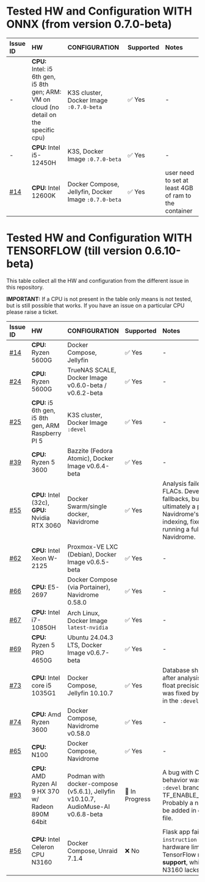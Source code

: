 # Tested HW and Configuration WITH ONNX (from version 0.7.0-beta)
| Issue ID | HW | CONFIGURATION | Supported | Notes |
| :--- | :--- | :--- | :--- | :--- |
| - | **CPU:** Intel: i5 6th gen, i5 8th gen; ARM: VM on cloud (no detail on the specific cpu) | K3S cluster, Docker Image `:0.7.0-beta` | ✅ Yes | - |
| - | **CPU:**  Intel i5-12450H | K3S, Docker Image `:0.7.0-beta` | ✅ Yes | - |
| [#14](https://github.com/NeptuneHub/AudioMuse-AI/issues/104)  | **CPU:**  Intel 12600K | Docker Compose, Jellyfin, Docker Image `:0.7.0-beta`  | ✅ Yes| user need to set at least 4GB of ram to the container |

# Tested HW and Configuration WITH TENSORFLOW (till version 0.6.10-beta)

This table collect all the HW and configuration from the different issue in this repository.

**IMPORTANT:** If a CPU is not present in the table only means is not tested, but is still possible that works. If you have an issue on a particular CPU please raise a ticket.

| Issue ID | HW | CONFIGURATION | Supported | Notes |
| :--- | :--- | :--- | :--- | :--- |
| [#14](https://github.com/NeptuneHub/AudioMuse-AI/issues/14) | **CPU:** Ryzen 5600G | Docker Compose, Jellyfin | ✅ Yes | - |
| [#24](https://github.com/NeptuneHub/AudioMuse-AI/issues/24) | **CPU:** Ryzen 5600G | TrueNAS SCALE, Docker Image v0.6.0-beta / v0.6.2-beta | ✅ Yes | - |
| [#25](https://github.com/NeptuneHub/AudioMuse-AI/issues/25) | **CPU:** i5 6th gen, i5 8th gen, ARM Raspberry PI 5 | K3S cluster, Docker Image `:devel` | ✅ Yes | - |
| [#39](https://github.com/NeptuneHub/AudioMuse-AI/issues/39) | **CPU:** Ryzen 5 3600 | Bazzite (Fedora Atomic), Docker Image v0.6.4-beta | ✅ Yes | - |
| [#55](https://github.com/NeptuneHub/AudioMuse-AI/issues/55) | **CPU:** Intel (32c), **GPU:** Nvidia RTX 3060 | Docker Swarm/single docker, Navidrome | ✅ Yes | Analysis failed for high-res FLACs. Developer added fallbacks, but the issue was ultimately a problem with Navidrome's media library indexing, fixed by the user running a full scan in Navidrome. |
| [#62](https://github.com/NeptuneHub/AudioMuse-AI/issues/62) | **CPU:** Intel Xeon W-2125 | Proxmox-VE LXC (Debian), Docker Image v0.6.5-beta | ✅ Yes | - |
| [#66](https://github.com/NeptuneHub/AudioMuse-AI/issues/66) | **CPU:** E5-2697 | Docker Compose (via Portainer), Navidrome 0.58.0 | ✅ Yes | - |
| [#67](https://github.com/NeptuneHub/AudioMuse-AI/issues/67) | **CPU:** Intel i7-10850H | Arch Linux, Docker Image `latest-nvidia` | ✅ Yes | - |
| [#69](https://github.com/NeptuneHub/AudioMuse-AI/issues/69)| **CPU:** Ryzen 5 PRO 4650G | Ubuntu 24.04.3 LTS, Docker Image v0.6.7-beta | ✅ Yes | - |
| [#73](https://github.com/NeptuneHub/AudioMuse-AI/issues/73) | **CPU:** Intel core i5 1035G1 | Docker Compose, Jellyfin 10.10.7 | ✅ Yes | Database showed zero tracks after analysis. A bug related to float precision on certain CPUs was fixed by casting to `Float32` in the `:devel` branch. |
| [#74](https://github.com/NeptuneHub/AudioMuse-AI/issues/74) | **CPU:** Amd Ryzen 3600 | Docker Compose, Navidrome v0.58.0 | ✅ Yes | - |
| [#65](https://github.com/NeptuneHub/AudioMuse-AI/issues/65) | **CPU:** N100 | Docker Compose, Navidrome | ✅ Yes | - |
| [#93](https://github.com/NeptuneHub/AudioMuse-AI/issues/93) | **CPU:** AMD Ryzen AI 9 HX 370 w/ Radeon 890M 64bit | Podman with docker-compose (v5.6.1), Jellyfin v10.10.7, AudioMuse-AI v0.6.8-beta | 🚧 In Progress | A bug with CPU-specific behavior was fixed in the `:devel` branch by adding ENV TF_ENABLE_ONEDNN_OPTS=0. Probably a new parameter will be added in deployment/yaml file. |
| [#56](https://github.com/NeptuneHub/AudioMuse-AI/issues/56) | **CPU:** Intel Celeron CPU N3160 | Docker Compose, Unraid 7.1.4 | ❌ No | Flask app failed with an `Illegal instruction` error. This is a hardware limitation: TensorFlow requires **AVX CPU support**, which the Celeron N3160 lacks. |

